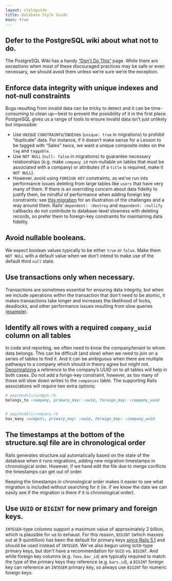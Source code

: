 ```yaml
---
layout: styleguide
title: Database Style Guide
main: true
---
```


## Defer to the PostgreSQL wiki about what not to do.

The PostgreSQL Wiki has a handy [“Don’t Do This”](https://wiki.postgresql.org/wiki/Don't_Do_This) page. While there are exceptions when most of these discouraged practices may be safe or even necessary, we should avoid them unless we’re sure we’re the exception.

## Enforce data integrity with unique indexes and not-null constraints

Bugs resulting from invalid data can be tricky to detect and it can be time-consuming to clean up—best to prevent the possibility of it in the first place. PostgreSQL gives us a range of tools to ensure invalid data isn’t just unlikely but impossible:

- Use `UNIQUE` `CONSTRAINT`s/`INDEX`es (`unique: true` in migrations) to prohibit “duplicate” data. For instance, if it doesn’t make sense for a Lesson to be tagged with “Sales” _twice_, we want a unique composite index on the `tag` and `taggable`.
- Use `NOT NULL` (`null: false` in migrations) to guarantee necessary relationships (e.g. make `company_id` non-nullable on tables that must be associated with a company) or attributes (if a `title` is required, make it `NOT NULL`).
- However, avoid using `FOREIGN KEY` constraints, as we’ve run into performance issues deleting from large tables like `users` that have very many of them. If there is an overriding concern about data fidelity to justify them, be mindful of performance when adding foreign key constraints: see [this migration](https://github.com/lessonly/lessonly/pull/5390/files#diff-bf0c0f95fbacafc133567b5e36e2f289R20) for an illustration of the challenges and a way around them. Rails’ `dependent: :destroy` and `dependent: :nullify` callbacks do not contribute to database-level slowness with deleting records, so prefer them to foreign-key constraints for maintaining data fidelity.

## Avoid nullable booleans.

We expect boolean values typically to be either `true` or `false`. Make them `NOT NULL` with a default value when we don’t intend to make use of the default third `null` state.

## Use transactions only when necessary.

Transactions are sometimes essential for ensuring data integrity, but when we include operations within the transaction that don't need to be atomic, it makes transactions take longer and increases the likelihood of locks, deadlocks, and other performance issues resulting from slow queries ([example](https://app.clubhouse.io/lessonly/story/27117/postgres-is-spending-too-much-time-waiting-for-transactions-to-complete)).

## Identify all rows with a required `company_uuid` column on all tables

In code and reporting, we often need to know the company/tenant to whom data belongs. This can be difficult (and slow) when we need to join on a series of tables to find it. And it can be ambiguous when there are multiple pathways to a company which should in theory agree but might not. [Denormalizing](https://en.wikipedia.org/wiki/Denormalization) a reference to the company’s UUID on to all tables will help in both cases. Do not add a forign-key constraint, however, as too many of those will slow down writes to the `companies` table. The supporting Rails associations will require two extra options:

```ruby
# app/models/widget.rb
belongs_to :company, primary_key: :uuid, foreign_key: :company_uuid


# app/models/company.rb
has_many :widgets, primary_key: :uuid, foreign_key: :company_uuid
```

## The timestamps at the bottom of the structure.sql file are in chronological order

Rails generates structure.sql automatically based on the state of the database when it runs migrations, adding new migration timestamps in chronological order. However, if we hand edit the file due to merge conflicts the timestamps can get out of order.

Keeping the timestamps in chronological order makes it easier to see what migration is included without searching for it (ie. if we know the date we can easily see if the migration is there if it is chronological order).

## Use `UUID` or `BIGINT` for new primary and foreign keys.

`INTEGER`-type columns support a maximum value of approximately 2 billion, which is plausible for us to exhaust. For this reason, `BIGINT` (which maxxes out at 9 quintillion) has been the default for primary keys [since Rails 5.1](https://github.com/rails/rails/pull/26266) and should be used instead of `INTEGER`. We've also begun using `UUID`-type primary keys, but don't have a recommendation for `UUID` vs. `BIGINT`. And while foreign key columns (e.g. `foos.bar_id`) are typically required to match the type of the primary keys they reference (e.g. `bars.id`), a `BIGINT` foreign key can reference an `INTEGER` primary key, so always use `BIGINT` for numeric foreign keys.
